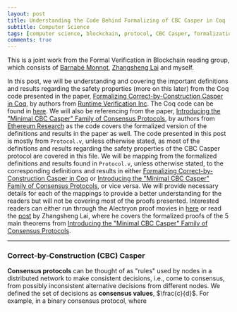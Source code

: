 ```yaml
---
layout: post
title: Understanding the Code Behind Formalizing of CBC Casper in Coq (Safety Properties)
subtitle: Computer Science
tags: [computer science, blockchain, protocol, CBC Casper, formalization, Coq]
comments: true
---
```


This is a joint work from the Formal Verification in Blockchain reading group, which consists of [Barnabé Monnot](https://barnabemonnot.com/), [Zhangsheng Lai](https://zunction.github.io/) and myself.    

In this post, we will be understanding and covering the important definitions and results regarding the safety properties (more on this later) from the Coq code presented in the paper, [Formalizing Correct-by-Construction Casper in Coq](https://www.researchgate.net/publication/343704844_Formalizing_Correct-by-Construction_Casper_in_Coq), by authors from [Runtime Verification Inc](https://runtimeverification.com/).
The Coq code can be found in [here](https://runtimeverification.github.io/casper-cbc-proof-docs/docs/latest/alectryon/toc.html). 
We will also be referencing from the paper, [Introducing the "Minimal CBC Casper" Family of Consensus Protocols](https://github.com/cbc-casper/cbc-casper-paper/blob/master/cbc-casper-paper-draft.pdf), by authors from [Ethereum Research](https://ethresear.ch/) as the code covers the formalized version of the definitions and results in the paper as well.
The code presented in this post is mostly from `Protocol.v`, unless otherwise stated, as most of the definitions and results regarding the safety properties of the CBC Casper protocol are covered in this file.
We will be mapping from the formalized definitions and results found in `Protocol.v`, unless otherwise stated, to the corresponding definitions and results in either [Formalizing Correct-by-Construction Casper in Coq](https://www.researchgate.net/publication/343704844_Formalizing_Correct-by-Construction_Casper_in_Coq) or [Introducing the "Minimal CBC Casper" Family of Consensus Protocols](https://github.com/cbc-casper/cbc-casper-paper/blob/master/cbc-casper-paper-draft.pdf), or vice versa.
We will provide necessary details for each of the mappings to provide a better understanding for the readers but will not be covering most of the proofs presented.
Interested readers can either run through the Alectryon proof movies in [here](https://runtimeverification.github.io/casper-cbc-proof-docs/docs/latest/alectryon/toc.html) or read the [post](https://zunction.github.io/blog/2021/safety-proofs/) by Zhangsheng Lai, where he covers the formalized proofs of the 5 main theorems from [Introducing the "Minimal CBC Casper" Family of Consensus Protocols](https://github.com/cbc-casper/cbc-casper-paper/blob/master/cbc-casper-paper-draft.pdf).

---

### Correct-by-Construction (CBC) Casper

**Consensus protocols** can be thought of as "rules" used by nodes in a distributed network to make consistent decisions, i.e., come to consensus, from possibly inconsistent alternative decisions from different nodes. We defined the set of decisions as **consensus values**, $\frac{c}{d}$. For example, in a binary consensus protocol, where
